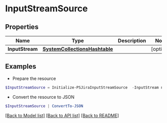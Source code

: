 # InputStreamSource
## Properties

Name | Type | Description | Notes
------------ | ------------- | ------------- | -------------
**InputStream** | [**SystemCollectionsHashtable**](.md) |  | [optional] 

## Examples

- Prepare the resource
```powershell
$InputStreamSource = Initialize-PSJiraInputStreamSource  -InputStream null
```

- Convert the resource to JSON
```powershell
$InputStreamSource | ConvertTo-JSON
```

[[Back to Model list]](../README.md#documentation-for-models) [[Back to API list]](../README.md#documentation-for-api-endpoints) [[Back to README]](../README.md)

